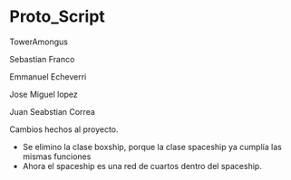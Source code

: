 # Proto_Script
TowerAmongus

Sebastian Franco 

Emmanuel Echeverri 

Jose Miguel lopez

Juan Seabstian Correa 

Cambios hechos al proyecto.
- Se elimino la clase boxship, porque la clase spaceship ya cumplía las mismas funciones 
- Ahora el spaceship es una red de cuartos dentro del spaceship.
